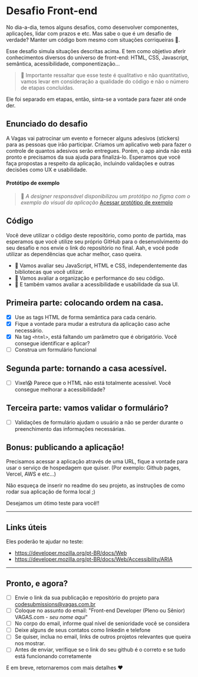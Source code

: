 # Desafio Front-end

No dia-a-dia, temos alguns desafios, como desenvolver componentes, aplicações, lidar com prazos e etc. Mas sabe o que é um desafio de verdade? Manter um código bom mesmo com situações corriqueiras 💩.

Esse desafio simula situações descritas acima. E tem como objetivo aferir conhecimentos diversos do universo de front-end: HTML, CSS, Javascript, semântica, acessibilidade, componentização…

> 📙 Importante ressaltar que esse teste é qualitativo e não quantitativo,
> vamos levar em consideração a qualidade do código e não o número de
> etapas concluídas.

Ele foi separado em etapas, então, sinta-se a vontade para fazer até onde der.

## Enunciado do desafio

A Vagas vai patrocinar um evento e fornecer alguns adesivos (stickers) para as pessoas que irão participar. Criamos um aplicativo web para fazer o controle de quantos adesivos serão entregues. Porém, o app ainda não está pronto e precisamos da sua ajuda para finalizá-lo. Esperamos que você faça propostas a respeito da aplicação, incluindo validações e outras decisões como UX e usabilidade.

#### Protótipo de exemplo

> 📙 _A designer responsável disponibilizou um protótipo no figma com o exemplo do visual da aplicação_
> [Acessar protótipo de exemplo](https://www.figma.com/file/Ly86lgfa2qYMB1mV1FYpLEQT/frontend-test?node-id=0%3A2)

## Código

Você deve utilizar o código deste repositório, como ponto de partida, mas esperamos que você utilize seu próprio GitHub para o desenvolvimento do seu desafio e nos envie o link do repositório no final. Aah, e você pode utilizar as dependências que achar melhor, caso queira.

- 📙 Vamos avaliar seu JavaScript, HTML e CSS, independentemente das bibliotecas que você utilizar.
- 📙 Vamos avaliar a organização e performance do seu código.
- 📙 E também vamos avaliar a acessibilidade e usabilidade da sua UI.

## Primeira parte: colocando ordem na casa.

- [x] Use as tags HTML de forma semântica para cada cenário.
- [x] Fique a vontade para mudar a estrutura da aplicação caso ache necessário.
- [x] Na tag `<html>`, está faltando um parâmetro que é obrigatório. Você consegue identificar e aplicar?
- [ ] Construa um formulário funcional

## Segunda parte: tornando a casa acessível.

- [ ] Vixe!😱 Parece que o HTML não está totalmente acessível. Você consegue melhorar a acessibilidade?

## Terceira parte: vamos validar o formulário?

- [ ] Validações de formulário ajudam o usuário a não se perder durante o preenchimento das informações necessárias.

## Bonus: publicando a aplicação!

Precisamos acessar a aplicação através de uma URL, fique a vontade para usar o serviço de hospedagem que quiser. (Por exemplo: Github pages, Vercel, AWS e etc...)

Não esqueça de inserir no readme do seu projeto, as instruções de como rodar sua aplicação de forma local ;)

Desejamos um ótimo teste para você!!

---

## Links úteis

Eles poderão te ajudar no teste:

- https://developer.mozilla.org/pt-BR/docs/Web
- https://developer.mozilla.org/pt-BR/docs/Web/Accessibility/ARIA

---

## Pronto, e agora?

- [ ] Envie o link da sua publicação e repositório do projeto para [codesubmissions@vagas.com.br](codesubmissions@vagas.com.br)
- [ ] Coloque no assunto do email: "Front-end Developer (Pleno ou Sênior) VAGAS.com - _seu nome aqui_"
- [ ] No corpo do email, informe qual nível de senioridade você se considera
- [ ] Deixe alguns de seus contatos como linkedin e telefone
- [ ] Se quiser, inclua no email, links de outros projetos relevantes que queira nos mostrar.
- [ ] Antes de enviar, verifique se o link do seu github é o correto e se tudo está funcionando corretamente

E em breve, retornaremos com mais detalhes :heart:
